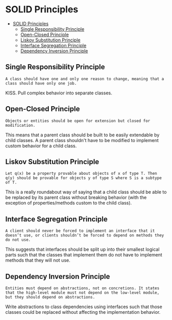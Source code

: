 # SOLID Principles

- [SOLID Principles](#solid-principles)
  - [Single Responsibility Principle](#single-responsibility-principle)
  - [Open-Closed Principle](#open-closed-principle)
  - [Liskov Substitution Principle](#liskov-substitution-principle)
  - [Interface Segregation Principle](#interface-segregation-principle)
  - [Dependency Inversion Principle](#dependency-inversion-principle)


## Single Responsibility Principle

`A class should have one and only one reason to change, meaning that a class should have only one job.`

KISS. Pull complex behavior into separate classes.

## Open-Closed Principle

`Objects or entities should be open for extension but closed for modification.`

This means that a parent class should be built to be easily extendable by child classes. A parent class shouldn't have to be modified to implement custom behavior for a child class.

## Liskov Substitution Principle

`Let q(x) be a property provable about objects of x of type T. Then q(y) should be provable for objects y of type S where S is a subtype of T.`

This is a really roundabout way of saying that a child class should be able to be replaced by its parent class without breaking behavior (with the exception of properties/methods custom to the child class).

## Interface Segregation Principle

`A client should never be forced to implement an interface that it doesn’t use, or clients shouldn’t be forced to depend on methods they do not use.`

This suggests that interfaces should be split up into their smallest logical parts such that the classes that implement them do not have to implement methods that they will not use.

## Dependency Inversion Principle

`Entities must depend on abstractions, not on concretions. It states that the high-level module must not depend on the low-level module, but they should depend on abstractions.`

Write abstractions to class dependencies using interfaces such that those classes could be replaced without affecting the implementation behavior.
